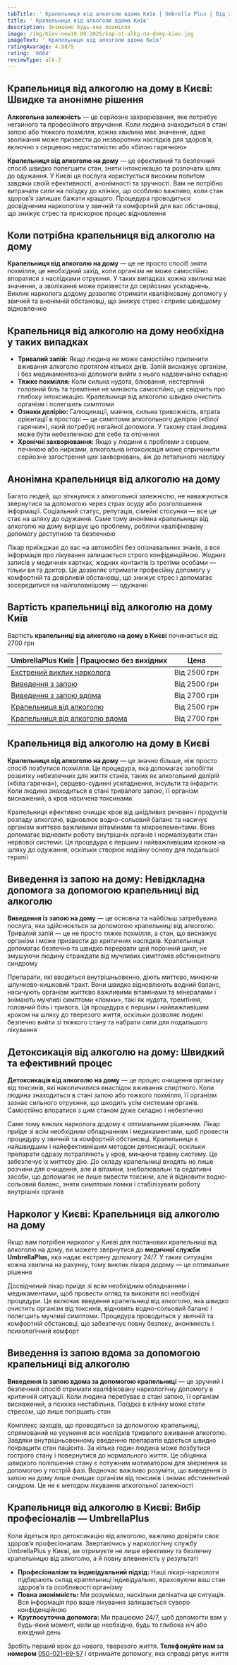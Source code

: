 ```yaml
---
tabTitle: ' Крапельниця від алкоголю вдома Київ | Umbrella Plus | Від 2700 грн'
title: ' Крапельниця від алкоголю вдома Київ'
description: Знімаємо будь-яке похмілля
image: /img/Kiev-new10.09.2025/kap-ot-alkg-na-domy-kiev.jpg
imageText: ' Крапельниця від алкоголю вдома Київ'
ratingAvarage: 4.98/5
rating: '6664'
reviewType: alk-2
---
```


## Крапельниця від алкоголю на дому в Києві: Швидке та анонімне рішення

**Алкогольна залежність** — це серйозне захворювання, яке потребує негайного та професійного втручання. Коли людина знаходиться в стані запою або тяжкого похмілля, кожна хвилина має значення, адже зволікання може призвести до незворотних наслідків для здоров’я, включно з серцевою недостатністю або «білою гарячкою»

**Крапельниця від алкоголю на дому** — це ефективний та безпечний спосіб швидко полегшити стан, зняти інтоксикацію та розпочати шлях до одужання. У Києві ця послуга користується високим попитом завдяки своїй ефективності, анонімності та зручності. Вам не потрібно витрачати сили на поїздку до клініки, що особливо важливо, коли стан здоров’я залишає бажати кращого. Процедура проводиться досвідченим наркологом у звичній та комфортній для вас обстановці, що знижує стрес та прискорює процес відновлення

## Коли потрібна крапельниця від алкоголю на дому

**Крапельниця від алкоголю на дому** — це не просто спосіб зняти похмілля, це необхідний захід, коли організм не може самостійно впоратися з наслідками отруєння. У таких випадках кожна хвилина має значення, а зволікання може призвести до серйозних ускладнень. Виклик нарколога додому дозволяє отримати кваліфіковану допомогу у звичній та анонімній обстановці, що знижує стрес і сприяє швидшому відновленню

## Крапельниця від алкоголю на дому необхідна у таких випадках

* **Тривалий запій:** Якщо людина не може самостійно припинити вживання алкоголю протягом кількох днів. Запій виснажує організм, і без медикаментозної допомоги вийти з нього надзвичайно складно
* **Тяжке похмілля:** Коли сильна нудота, блювання, нестерпний головний біль та тремтіння не минають самостійно, це свідчить про глибоку інтоксикацію. Крапельниця від алкоголю швидко очистить організм і полегшить симптоми
* **Ознаки делірію:** Галюцинації, маячня, сильна тривожність, втрата орієнтації в просторі — це симптоми алкогольного делірію («білої гарячки»), який потребує негайної допомоги. У такому стані людина може бути небезпечною для себе та оточення
* **Хронічні захворювання:** Якщо у людини є проблеми з серцем, печінкою або нирками, алкогольна інтоксикація може спричинити серйозне загострення цих захворювань, аж до летального наслідку

## Анонімна крапельниця від алкоголю на дому

Багато людей, що зіткнулися з алкогольної залежністю, не наважуються звернутися за допомогою через страх осуду або розголошення інформації. Соціальний статус, репутація, сімейні стосунки — все це стає на шляху до одужання. Саме тому анонімна крапельниця від алкоголю на дому вирішує цю проблему, роблячи кваліфіковану допомогу доступною та безпечною

Лікар приїжджає до вас на автомобілі без опізнавальних знаків, а вся інформація про лікування залишається строго конфіденційною. Жодних записів у медичних картках, жодних контактів із третіми особами — тільки ви та доктор. Це дозволяє отримати професійну допомогу у комфортній та довірливій обстановці, що знижує стрес і допомагає зосередитися на найголовнішому — одужанні

## Вартість крапельниці від алкоголю на дому Київ

Вартість **крапельниці від алкоголю на дому в Києві** починається від 2700 грн

| UmbrellaPlus Київ \| Працюємо без вихідних                                                                | Цена         |
| --------------------------------------------------------------------------------------------------------- | ------------ |
| [Екстрений виклик нарколога](https://umbrella-plus.com.ua/uk/blog/narcolog-na-dom-kiev-ua/)               | Від 2500 грн |
| [Виведення з запою](https://umbrella-plus.com.ua/uk/kiev/vivod-iz-zapoia-kiev-ua/)                        | Від 2500 грн |
| [Виведення з запою вдома](https://umbrella-plus.com.ua/uk/kiev/vivod-iz-zapoia-na-domy-kiev-ua/)          | Від 2700 грн |
| [Крапельниця від алкоголю](https://umbrella-plus.com.ua/uk/kiev/kapelnica_ot_alkogola_kiev/)              | Від 2500 грн |
| [Крапельниця від алкоголю вдома](https://umbrella-plus.com.ua/uk/kiev/kapelnica_ot_alkogola_na_dom_kiev/) | Від 2700 грн |

## Крапельниця від алкоголю на дому в Києві

**Крапельниця від алкоголю на дому** — це значно більше, ніж просто спосіб позбутися похмілля. Це процедура, яка допомагає запобігти розвитку небезпечних для життя станів, таких як алкогольний делірій («біла гарячка»), серцево-судинні ускладнення, інсульти та інфаркти. Коли людина знаходиться в стані тривалого запою, її організм виснажений, а кров насичена токсинами

Крапельниця ефективно очищає кров від шкідливих речовин і продуктів розпаду алкоголю, відновлює водно-сольовий баланс та насичує організм життєво важливими вітамінами та мікроелементами. Вона допомагає відновити роботу внутрішніх органів і нормалізувати стан нервової системи. Ця процедура є першим і найважливішим кроком на шляху до одужання, оскільки створює надійну основу для подальшої терапії

## Виведення із запою на дому: Невідкладна допомога за допомогою крапельниці від алкоголю

**Виведення із запою на дому** — це основна та найбільш затребувана послуга, яка здійснюється за допомогою крапельниці від алкоголю. Тривалий запій — це не просто тяжке похмілля, а стан, що виснажує організм і може призвести до критичних наслідків. Крапельниця допомагає безпечно та швидко перервати цей порочний цикл, не змушуючи людину страждати від мучливих симптомів абстинентного синдрому

Препарати, які вводяться внутрішньовенно, діють миттєво, минаючи шлунково-кишковий тракт. Вони швидко відновлюють водний баланс, насичують організм життєво важливими вітамінами та мінералами і знімають мучливі симптоми «ломки», такі як нудота, тремтіння, головний біль і тривога. Ця процедура є першим і найважливішим кроком на шляху до тверезого життя, оскільки дозволяє людині безпечно вийти зі тяжкого стану та набрати сили для подальшого лікування

## Детоксикація від алкоголю на дому: Швидкий та ефективний процес

**Детоксикація від алкоголю на дому** — це процес очищення організму від токсинів, які накопичилися внаслідок вживання спиртного. Коли людина знаходиться в стані запою або тяжкого похмілля, її організм зазнає сильного отруєння, що шкодить усім системам органів. Самостійно впоратися з цим станом дуже складно і небезпечно

Саме тому виклик нарколога додому є оптимальним рішенням. Лікар приїде зі всім необхідним обладнанням і медикаментами, щоб провести процедуру у звичній та комфортній обстановці. Крапельниця є найшвидшим і найефективнішим методом детоксикації, оскільки препарати одразу потрапляють у кров, минаючи травну систему. Це забезпечує їх миттєву дію. До складу крапельниці входять не лише розчини для очищення, але й вітаміни, знеболювальні та седативні засоби, що допомагає не лише вивести токсини, але й відновити водно-сольовий баланс, зняти симптоми ломки і стабілізувати роботу внутрішніх органів

## Нарколог у Києві: Крапельниця від алкоголю на дому

Якщо вам потрібен нарколог у Києві для постановки крапельниці від алкоголю на дому, ви можете звернутися до **медичної служби UmbrellaPlus,** яка надає екстрену допомогу 24/7. У таких ситуаціях кожна хвилина на рахунку, тому виклик лікаря додому — це оптимальне рішення

Досвідчений лікар приїде зі всім необхідним обладнанням і медикаментами, щоб провести огляд та виконати всі необхідні процедури. Це включає введення крапельниці від алкоголю, яка швидко очистить організм від токсинів, відновить водно-сольовий баланс і полегшить мучливі симптоми. Процедура проводиться у звичній та комфортній обстановці, що забезпечує повну безпеку, анонімність і психологічний комфорт

## Виведення із запою вдома за допомогою крапельниці від алкоголю

**Виведення із запою вдома за допомогою крапельниці** — це зручний і безпечний спосіб отримати кваліфіковану наркологічну допомогу в критичній ситуації. Коли людина перебуває в стані запою, її організм виснажений, а психіка нестабільна. Поїздка в клініку може стати стресом, що лише погіршить стан

Комплекс заходів, що проводяться за допомогою крапельниці, спрямований на усунення всіх наслідків тривалого вживання алкоголю. Завдяки внутрішньовенному введенню препаратів вдається швидко покращити стан пацієнта. За кілька годин людина може позбутися гострого стану і повернутися до нормального життя. Це обіцянка швидкого поліпшення стану є потужним мотиватором для звернення за допомогою у гострій фазі. Водночас важливо розуміти, що виведення із запою на дому лише очищає організм від токсинів і знімає абстинентний синдром. Це не є методом лікування алкогольної залежності

## Крапельниця від алкоголю в Києві: Вибір професіоналів — UmbrellaPlus

Коли йдеться про детоксикацію від алкоголю, важливо довіряти своє здоров’я професіоналам. Звертаючись у наркологічну службу UmbrellaPlus у Києві, ви отримуєте не лише ефективну та безпечну крапельницю від алкоголю, а й повну впевненість у результаті

* **Професіоналізм та індивідуальний підхід:** Наші лікарі-наркологи підбирають склад крапельниці індивідуально, враховуючи ваш стан здоров’я та особливості організму
* **Повна анонімність:** Ми розуміємо, наскільки делікатна ця ситуація. Вся інформація про ваше лікування залишається суворо конфіденційною
* **Круглосуточна допомога:** Ми працюємо 24/7, щоб допомогти вам у будь-який момент, коли це необхідно, будь то глибока ніч або вихідний день

Зробіть перший крок до нового, тверезого життя. **Телефонуйте нам за номером** [050-021-69-57](tel:0500216957) і отримайте допомогу, яка справді рятує життя
